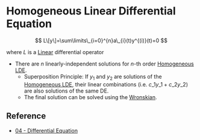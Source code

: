 # Homogeneous Linear Differential Equation

$$
L\[y\]=\sum\limits\_{i=0}^{n}a\_{i}(t)y^{(i)}(t)=0
$$

where $L$ is a [Linear](../../Linear%20Transformation.md) differential operator

* There are $n$ linearly-independent solutions for $n$-th order [Homogeneous LDE](Homogeneous%20Linear%20Differential%20Equation.md).
  * Superposition Principle: If $y_1$ and $y_2$ are solutions of the [Homogeneous LDE](Homogeneous%20Linear%20Differential%20Equation.md), their linear combinations (i.e. $c\_{1}y\_{1}+c\_{2}y\_{2}$) are also solutions of the same DE.
  * The final solution can be solved using the [Wronskian](Wronskian.md).

## Reference

* [04 - Differential Equation](../../../../00%20-%20Summary/SCMA104%20-%20System%20of%20Ordinary%20Differential%20Equations%20and%20Applications%20in%20Medical%20Science/04%20-%20Differential%20Equation.md)

